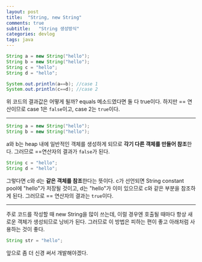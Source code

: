 ```yaml
---
layout: post
title:  "String, new String"
comments: true
subtitle:   "String 생성방식"
categories: devlog
tags: java
---
```


~~~java
String a = new String("hello");
String b = new String("hello");
String c = "hello";
String d = "hello";

System.out.println(a==b); //case 1
System.out.println(c==d); //case 2
~~~

위 코드의 결과값은 어떻게 될까?
equals 메소드였다면 둘 다 true이다. 하지만 == 연산이므로 case 1은 `false`이고, case 2는 `true`이다.

- - - -
~~~java
String a = new String("hello");
String b = new String("hello");
~~~
a와 b는 heap 내에 일반적인 객체를 생성하게 되므로 **각기 다른 객체를 만들어 참조**한다. 그러므로 ==연산자의 결과가 `false`가 된다.

~~~java
String c = "hello";
String d = "hello";
~~~
그렇다면 c와 d는 **같은 객체를 참조**한다는 뜻이다. c가 선언되면 String constant pool에 "hello"가 저장될 것이고, d는 "hello"가 이미 있으므로 c와 같은 부분을 참조하게 된다. 그러므로 == 연산자의 결과는 `true`이다.

- - -
주로 코드를 작성할 때 new String을 많이 쓰는데, 이럴 경우엔 호출될 때마다 항상 새로운 객체가 생성되므로 낭비가 된다. 그러므로 이 방법은 피하는 편이 좋고 아래처럼 사용하는 것이 좋다.

~~~java
String str = "hello";
~~~

앞으로 좀 더 신경 써서 개발해야겠다.
